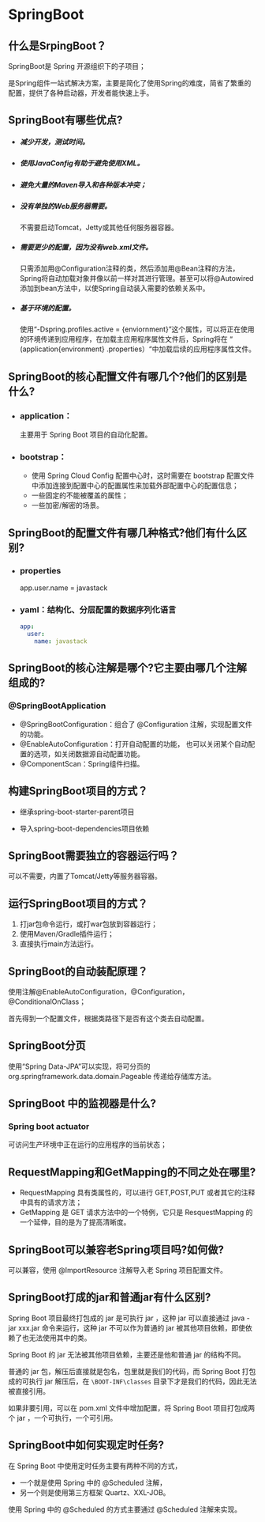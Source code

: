 # SpringBoot

## 什么是SrpingBoot？

SpringBoot是 Spring 开源组织下的子项目；

是Spring组件一站式解决方案，主要是简化了使用Spring的难度，简省了繁重的配置，提供了各种启动器，开发者能快速上手。



## SpringBoot有哪些优点?

- ##### 减少开发，测试时间。

- ##### 使用JavaConfig有助于避免使用XML。

- ##### 避免大量的Maven导入和各种版本冲突；

- ##### 没有单独的Web服务器需要。

  不需要启动Tomcat，Jetty或其他任何服务器容器。

- ##### 需要更少的配置，因为没有web.xml文件。

  只需添加用@Configuration注释的类，然后添加用@Bean注释的方法，Spring将自动加载对象并像以前一样对其进行管理。甚至可以将@Autowired添加到bean方法中，以使Spring自动装入需要的依赖关系中。

- ##### 基于环境的配置。

  使用“-Dspring.profiles.active = {enviornment}”这个属性，可以将正在使用的环境传递到应用程序，在加载主应用程序属性文件后，Spring将在 “ (application{environment} .properties）“中加载后续的应用程序属性文件。



## SpringBoot的核心配置文件有哪几个?他们的区别是什么?

- ### application：

  主要用于 Spring Boot 项目的自动化配置。

- ### bootstrap：

  - 使用 Spring Cloud Config 配置中心时，这时需要在 bootstrap 配置文件中添加连接到配置中心的配置属性来加载外部配置中心的配置信息；
  - 一些固定的不能被覆盖的属性；
  - 一些加密/解密的场景。



## SpringBoot的配置文件有哪几种格式?他们有什么区别?

- ### properties

  app.user.name = javastack

- ### yaml：结构化、分层配置的数据序列化语言

  ```yaml
  app: 
    user: 
      name: javastack
  ```



## SpringBoot的核心注解是哪个?它主要由哪几个注解组成的?

### @SpringBootApplication

- @SpringBootConfiguration：组合了 @Configuration 注解，实现配置文件的功能。
- @EnableAutoConfiguration：打开自动配置的功能， 也可以关闭某个自动配置的选项，如关闭数据源自动配置功能。
- @ComponentScan：Spring组件扫描。



## 构建SpringBoot项目的方式？

- 继承spring-boot-starter-parent项目

- 导入spring-boot-dependencies项目依赖



## SpringBoot需要独立的容器运行吗？

可以不需要，内置了Tomcat/Jetty等服务器容器。



## 运行SpringBoot项目的方式？

1. 打jar包命令运行，或打war包放到容器运行；
2. 使用Maven/Gradle插件运行；
3. 直接执行main方法运行。



## SpringBoot的自动装配原理？

使用注解@EnableAutoConfiguration，@Configuration，@ConditionalOnClass；

首先得到一个配置文件，根据类路径下是否有这个类去自动配置。



## SpringBoot分页

使用“Spring Data-JPA”可以实现，将可分页的 org.springframework.data.domain.Pageable 传递给存储库方法。



## SpringBoot 中的监视器是什么?

### Spring boot actuator

可访问生产环境中正在运行的应用程序的当前状态；



## RequestMapping和GetMapping的不同之处在哪里?

- RequestMapping 具有类属性的，可以进行 GET,POST,PUT 或者其它的注释中具有的请求方法；
- GetMapping 是 GET 请求方法中的一个特例，它只是 ResquestMapping 的一个延伸，目的是为了提高清晰度。



## SpringBoot可以兼容老Spring项目吗?如何做?

可以兼容，使用 @ImportResource 注解导入老 Spring 项目配置文件。



## SpringBoot打成的jar和普通jar有什么区别?

Spring Boot 项目最终打包成的 jar 是可执行 jar ，这种 jar 可以直接通过 java -jar xxx.jar 命令来运行，这种 jar 不可以作为普通的 jar 被其他项目依赖，即使依赖了也无法使用其中的类。

Spring Boot 的 jar 无法被其他项目依赖，主要还是他和普通 jar 的结构不同。

普通的 jar 包，解压后直接就是包名，包里就是我们的代码，而 Spring Boot 打包成的可执行 jar 解压后，在 `\BOOT-INF\classes` 目录下才是我们的代码，因此无法被直接引用。

如果非要引用，可以在 pom.xml 文件中增加配置，将 Spring Boot 项目打包成两个 jar ，一个可执行，一个可引用。



## SpringBoot中如何实现定时任务?

在 Spring Boot 中使用定时任务主要有两种不同的方式，

- 一个就是使用 Spring 中的 @Scheduled 注解，
- 另一个则是使用第三方框架 Quartz、XXL-JOB。

使用 Spring 中的 @Scheduled 的方式主要通过 @Scheduled 注解来实现。





